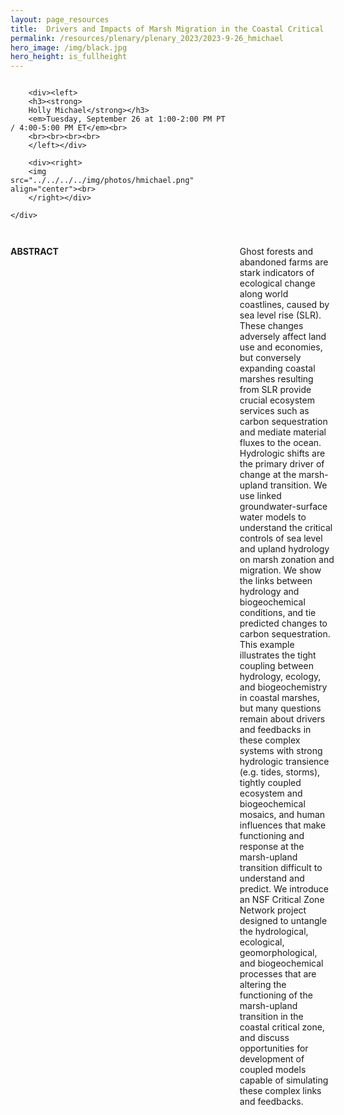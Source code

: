 ```yaml
---
layout: page_resources
title:  Drivers and Impacts of Marsh Migration in the Coastal Critical Zone
permalink: /resources/plenary/plenary_2023/2023-9-26_hmichael
hero_image: /img/black.jpg
hero_height: is_fullheight
---
```

<style>
    .wrapper {
        display:grid;
        grid-template-columns: 70% 30%;
        grid-gap: 1em;
        text-align:left;
        vertical-align:middle;
    }
    .wrapper > div{
        padding: 1em;
    }
    .wrapper > div:nth-child(odd){
    }
</style>

<body>
    <div class = "wrapper">

        <div><left>
        <h3><strong>
        Holly Michael</strong></h3>
        <em>Tuesday, September 26 at 1:00-2:00 PM PT / 4:00-5:00 PM ET</em><br>
        <br><br><br><br>
        </left></div>

        <div><right>
        <img src="../../../../img/photos/hmichael.png" align="center"><br>
        </right></div>

    </div>
</body>

<br><br>

**ABSTRACT**

Ghost forests and abandoned farms are stark indicators of ecological change along world coastlines, caused by sea level rise (SLR). These changes adversely affect land use and economies, but conversely expanding coastal marshes resulting from SLR provide crucial ecosystem services such as carbon sequestration and mediate material fluxes to the ocean. Hydrologic shifts are the primary driver of change at the marsh-upland transition. We use linked groundwater-surface water models to understand the critical controls of sea level and upland hydrology on marsh zonation and migration. We show the links between hydrology and biogeochemical conditions, and tie predicted changes to carbon sequestration. This example illustrates the tight coupling between hydrology, ecology, and biogeochemistry in coastal marshes, but many questions remain about drivers and feedbacks in these complex systems with strong hydrologic transience (e.g. tides, storms), tightly coupled ecosystem and biogeochemical mosaics, and human influences that make functioning and response at the marsh-upland transition difficult to understand and predict. We introduce an NSF Critical Zone Network project designed to untangle the hydrological, ecological, geomorphological, and biogeochemical processes that are altering the functioning of the marsh-upland transition in the coastal critical zone, and discuss opportunities for development of coupled models capable of simulating these complex links and feedbacks.
